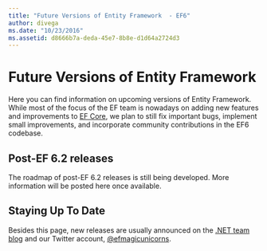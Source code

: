 ```yaml
---
title: "Future Versions of Entity Framework  - EF6"
author: divega
ms.date: "10/23/2016"
ms.assetid: d8666b7a-deda-45e7-8b8e-d1d64a2724d3
---
```

# Future Versions of Entity Framework 
Here you can find information on upcoming versions of Entity Framework.
While most of the focus of the EF team is nowadays on adding new features and improvements to [EF Core](https://docs.microsoft.com/en-us/ef/core/index), we plan to  still fix important bugs, implement small improvements, and incorporate community contributions in the EF6 codebase.

## Post-EF 6.2 releases

The roadmap of post-EF 6.2 releases is still being developed. More information will be posted here once available.
 
## Staying Up To Date  
  
Besides this page, new releases are usually announced on the [.NET team blog](https://blogs.msdn.microsoft.com/dotnet/tag/entity-framework/) and our 
Twitter account, [@efmagicunicorns](http://twitter.com/efmagicunicorns).
  